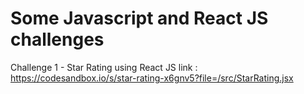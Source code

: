 # Some Javascript and React JS challenges

Challenge 1 - Star Rating using React JS 
link : https://codesandbox.io/s/star-rating-x6gnv5?file=/src/StarRating.jsx
